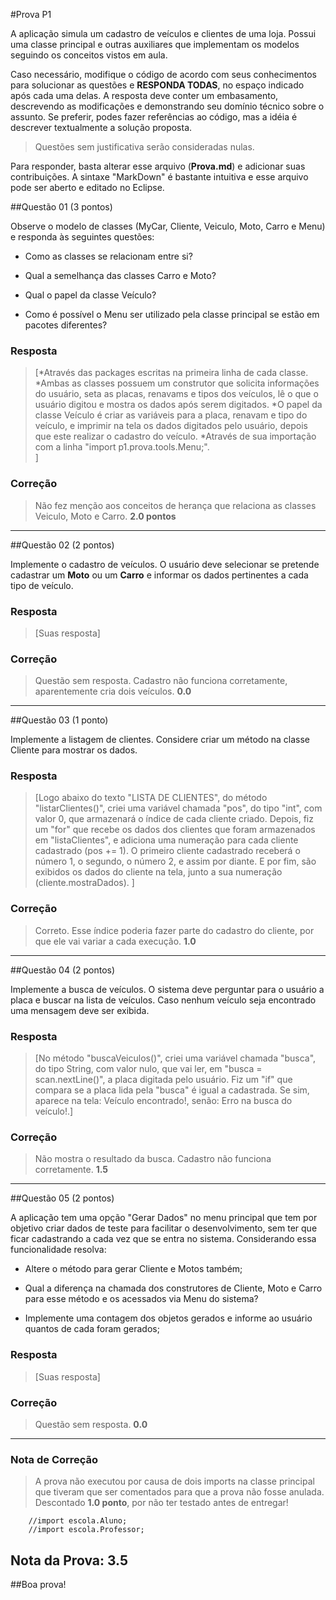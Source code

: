 #Prova P1

A aplicação simula um cadastro de veículos e clientes de uma loja. Possui uma classe principal e outras auxiliares que implementam os modelos seguindo os conceitos vistos em aula. 

Caso necessário, modifique o código de acordo com seus conhecimentos para solucionar as questões e **RESPONDA TODAS**, no espaço indicado após cada uma delas. A resposta deve conter um embasamento, descrevendo as modificações e demonstrando seu domínio técnico sobre o assunto. Se preferir, podes fazer referências ao código, mas a idéia é descrever textualmente a solução proposta.


>Questões sem justificativa serão consideradas nulas.

Para responder, basta alterar esse arquivo (**Prova.md**) e adicionar suas contribuições. A sintaxe "MarkDown" é bastante intuitiva e esse arquivo pode ser aberto e editado no Eclipse.


##Questão 01 (3 pontos)

Observe o modelo de classes (MyCar, Cliente, Veiculo, Moto, Carro e Menu) e responda às seguintes questões:

* Como as classes se relacionam entre si?


* Qual a semelhança das classes Carro e Moto?


* Qual o papel da classe Veículo?


* Como é possível o Menu ser utilizado pela classe principal se estão em pacotes diferentes?



### Resposta
> [*Através das packages escritas na primeira linha de cada classe.
   *Ambas as classes possuem um construtor que solicita informações do usuário, seta as placas, renavams e tipos dos veículos, lê o que o usuário digitou e mostra os dados após serem digitados.
   *O papel da classe Veículo é criar as variáveis para a placa, renavam e tipo do veículo, e imprimir na tela os dados digitados pelo usuário, depois que este realizar o cadastro do veículo.
   *Através de sua importação com a linha "import p1.prova.tools.Menu;".                                      
   ]
   
### Correção

> Não fez menção aos conceitos de herança que relaciona as classes Veiculo, Moto e Carro. **2.0 pontos**

___________

##Questão 02 (2 pontos)


Implemente o cadastro de veículos. O usuário deve selecionar se pretende cadastrar um **Moto** ou um **Carro** e informar os dados pertinentes a cada tipo de veículo.


### Resposta

> [Suas resposta]

### Correção

> Questão sem resposta. Cadastro não funciona corretamente, aparentemente cria dois veículos. **0.0**


__________

##Questão 03 (1 ponto)


Implemente a listagem de clientes. Considere criar um método na classe Cliente para mostrar os dados.


### Resposta

> [Logo abaixo do texto "LISTA DE CLIENTES", do método "listarClientes()", criei uma variável chamada "pos", do tipo "int", com valor 0, que armazenará o índice de cada cliente criado. Depois, fiz um "for" que recebe os dados dos clientes que foram armazenados em "listaClientes", e adiciona uma numeração para cada cliente cadastrado (pos += 1). O primeiro cliente cadastrado receberá o número 1, o segundo, o número 2, e assim por diante. E por fim, são exibidos os dados do cliente na tela, junto a sua numeração (cliente.mostraDados). ]

### Correção

> Correto. Esse índice poderia fazer parte do cadastro do cliente, por que ele vai variar a cada execução. **1.0**

__________

##Questão 04 (2 pontos)


Implemente a busca de veículos. O sistema deve perguntar para o usuário a placa e buscar na lista de veículos. Caso nenhum veículo seja encontrado uma mensagem deve ser exibida.


### Resposta

> [No método "buscaVeiculos()", criei uma variável chamada "busca", do tipo String, com valor nulo, que vai ler, em "busca = scan.nextLine()", a placa digitada pelo usuário. Fiz um "if" que compara se a placa lida pela "busca" é igual a cadastrada. Se sim, aparece na tela: Veículo encontrado!, senão: Erro na busca do veículo!.]

### Correção

> Não mostra o resultado da busca. Cadastro não funciona corretamente. **1.5**


__________

##Questão 05 (2 pontos)


A aplicação tem uma opção "Gerar Dados" no menu principal que tem por objetivo criar dados de teste para facilitar o desenvolvimento, sem ter que ficar cadastrando a cada vez que se entra no sistema. Considerando essa funcionalidade resolva: 


* Altere o método para gerar Cliente e Motos também;

* Qual a diferença na chamada dos construtores de Cliente, Moto e Carro para esse método e os acessados via Menu do sistema?

* Implemente uma contagem dos objetos gerados e informe ao usuário quantos de cada foram gerados;



### Resposta

> [Suas resposta]


### Correção

> Questão sem resposta. **0.0**

__________


### Nota de Correção
> A prova não executou por causa de dois imports na classe principal que tiveram que ser comentados para que a prova não fosse anulada. Descontado **1.0 ponto**, por não ter testado antes de entregar!

		//import escola.Aluno;
		//import escola.Professor;


## Nota da Prova: 3.5


##Boa prova!